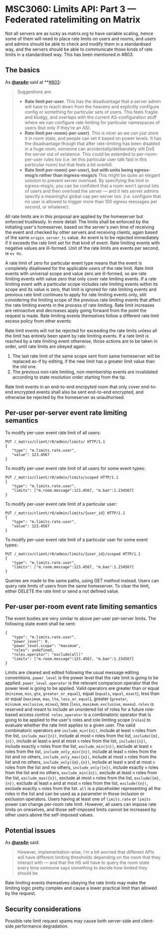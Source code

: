 # MSC3060: Limits API: Part 3 — Federated ratelimiting on Matrix

Not all servers are as lucky as matrix.org to have variable scaling,
hence some of them will need to place rate limits on users and rooms,
and users and admins should be able to check and modify them in a
standardised way, and the servers should be able to communicate those
kinds of rate limits in a standardised way. This has been mentioned
in #803.

## The basics

As **[@ara4n](https://github.com/ara4n)** said at **[#803](https://github.com/issues/803):

> Suggestions are:
> 
>  * **Rate limit per-user**.  This has the disadvantage that a server admin will have to
>  reach down from the heavens and explicitly configure config or something for
>  particular sets of users. This feels fragile and kludgy, and overlaps with
>  the current AS-configuration stuff where we can configure rate limiting for particular
>  namespaces of users (but only if they're an AS).
>  * **Rate limit per-room(-per-user)**.  This is nicer as we can just store it in room state,
>  and people can set it based on power levels.  It has the disadvantage though that after
>  rate-limiting has been disabled in a huge room, someone can accidentally/deliberately
>  still DoS the server out of existence.  This could be extended to per-room-per-user rules
>  too  (i.e. let this particular user talk fast in this particular room) but that
>  feels a bit overkill.
>  * **Rate limit per-room(-per-user), but with units being egress-msg/s
>  rather than ingress-msgs/s** 
>  This might be quite an elegant solution to prevent server overload.  By specifying the limit
>  in egress-msg/s, you can be confident that a room won't sprout lots of users and then overload
>  the server — and it lets server admins specify a meaningful global cap per-server too. 
>   (i.e. configure that no user is allowed to trigger more than 100 egress messages
>   per second, or whatever).

All rate limits are in this proposal are applied by the homeserver but
enforced trustlessly. In more detail: The limits shall be enforced by
the initiating user's homeserver, based on the server's own time
of receiving the event and checked by other servers and receiving clients,
again based of the same `origin_server_ts` value. An event is to be
rejected immediately if it exceeds the rate limit set for that kind of event.
Rate limiting events with negative values are ill-formed. Unit of the rate
limits are events per second, ie `ev Hz`.

A rate limit of zero for particular event type means that the event is completely
disallowed for the applicable users of the rate limit. Rate limit events with
universal scope and value zero are ill-formed, so are rate limiting events with
value zero that only cover rate limiting events. If a rate limiting event with
a particular scope includes rate limiting events within its scope and its value
is zero, that limit is ignored for rate limiting events and previous rate limit
continues to apply for rate limiting events only, still considering the limiting
scope of the previous rate limiting events that affect the rate limiting events
in the process of rate limiting. Rate limit increases are retroactive
and decreases apply going forward from the point the request is made.
Rate limiting events themselves follow a different rate limit excess policy
from other events:

Rate limit events will not be rejected for exceeding the rate limits
unless all the limit has entirely been spent by rate limiting events. 
If a rate limit is reached by a rate limiting event otherwise, those
actions are to be taken in order, until rate limits are obeyed again:
1. The last rate limit of the same scope sent from same homeserver
will be replaced as-if by editing, if the new limit has a greater
limit value than the old one.
2. The previous non-rate limiting, non-membership events are
invalidated according to state resolution order starting from the tip.

Rate limit events in an end-to-end encrpyted room that only cover end-to-end
encrypted events shall also be sent end-to-end encrypted, and otherwise be
rejected by the homeserver as unauthorised.

## Per-user per-server event rate limiting semantics

To modify per-user event rate limit of all users:
```
PUT /_matrix/client/r0/admin/limits/ HTTP/1.1
{
   "type": "m.limits.rate.user",
   "value": 123.4567
}
```

To modify per-user event rate limit of all users for some event types:
```
PUT /_matrix/client/r0/admin/limits/scoped HTTP/1.1
{
   "type": "m.limits.rate.user",
   "limits": ["m.room.message":123.4567, "m.ban":1.234567]
}
```

To modify per-user event rate limit of a particular user:
```
PUT /_matrix/client/r0/admin/limits/{user_id} HTTP/1.1
{
   "type": "m.limits.rate.user",
   "value": 123.4567
}
```

To modify per-user event rate limit of a particular user for some event types:
```
PUT /_matrix/client/r0/admin/limits/{user_id}/scoped HTTP/1.1
{
   "type": "m.limits.rate.user",
   "limits": ["m.room.message":123.4567, "m.ban":1.234567]
}
```

Queries are made to the same paths, using GET method instead.
Users can query rate limits of users from the same homeserver.
To clear the limit, either DELETE the rate limit or send a 
not defined value. 

## Per-user per-room event rate limiting semantics

The event bodies are very similar to above per-user per-server limits.
The following state event shall be sent:

```
{
   "type": "m.limits.rate.user",
   "power_level": 0,
   "power_level.scope": "maximum",
   "roles": undefined,
   "roles.operator": "exclude(all)"
   "limits": ["m.room.message":123.4567, "m.ban":1.234567]
}
```

Limits are cleared and edited following the usual message editing conventions.
`power_level` is the power level that the rate limit is going to be applied.
`power_level.operator` is the relevant comparison operator that the power level
is going to be applied. Valid operators are greater than or equal (`minimum`,
`min`, `gte`, `greater_or_equal`), equal (`equals`, `equal`, `exact`), less than
or equal (`maximum`, `max`, `lte`, `less_or_equal`), greater (`greater`,
`minimum_exclusive`, `minex`), less (`less`, `maximum_exclusive`, `maxex`).
`roles` is reserved and meant to include an unordered list of roles for a future
role-based access control. `roles_operator` is a combinatoric operator that is
going to be applied to the user's roles and role limiting scope (`roles`)
to evaluate whether the rate limit applies to a given user. The valid combinatoric
operators are `include_min({n})`, include at least `n` roles from the list,
`include_max({n})`, include at most `n` roles from the list, `include({m},{n})`,
include at least `m` and at most `n` roles from the list, `include({n})`,
include exactly `n` roles from the list, `exclude_min({n})`, exclude at least
`n` roles from the list, `include_only_min({n})`, include at least `n` roles
from the list and no others, `include_only_max({n})`, include at most `n` roles
from the list and no others, `include_only({m},{n})`, include at least `m`
and at most `n` roles from the list and no others, `include_only({n})`,
include exactly `n` roles from the list and no others, `exclude_min({n})`,
exclude at least `n` roles from the list, `exclude_max({n})`, exclude at
most `n` roles from the list, `exclude({m},{n})`, exclude at least `m`
and at most `n` roles from the list, `exclude({n})`, exclude exactly `n` roles
from the list. `all` is a placeholder representing all the roles in the list
and can be used as a parameter in those inclusion or exclusion operators.
Users having at least one of `limits.rate` or `limits` power can change
per-room rate limit. However, all users can impose rate limits on oneselves,
and those self-imposed limits cannot be increased by other users above
the self-imposed values.

## Potential issues

As **[@ara4n](https://github.com/ara4n)** said:

> However, implementation-wise, i'm a bit worried that different APIs will have
> different limiting thresholds depending on the room that they interact with 
> — and that the HS will have to query the room state every time someone says
> something to decide how limited they should be.

Rate limiting events themselves obeying the rate limits may make the limiting
logic pretty complex and cause a lower practical limit than allowed by the request.

## Security considerations

Possible rate limit request spams may cause both server-side and client-side
performance degradation.
